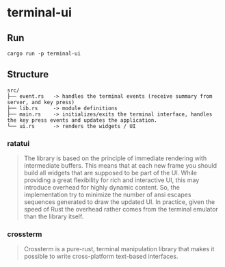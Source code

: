 # terminal-ui

## Run
```
cargo run -p terminal-ui
```

## Structure

```
src/
├── event.rs   -> handles the terminal events (receive summary from server, and key press)
├── lib.rs     -> module definitions
├── main.rs    -> initializes/exits the terminal interface, handles the key press events and updates the application.
└── ui.rs      -> renders the widgets / UI
```

### ratatui

> The library is based on the principle of immediate rendering with intermediate buffers. This means that at each new frame you should build all widgets that are supposed to be part of the UI. While providing a great flexibility for rich and interactive UI, this may introduce overhead for highly dynamic content. So, the implementation try to minimize the number of ansi escapes sequences generated to draw the updated UI. In practice, given the speed of Rust the overhead rather comes from the terminal emulator than the library itself.

### crossterm

> Crossterm is a pure-rust, terminal manipulation library that makes it possible to write cross-platform text-based interfaces.